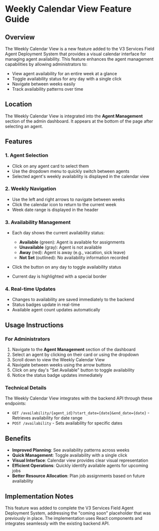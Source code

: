 # Weekly Calendar View Feature Guide

## Overview

The Weekly Calendar View is a new feature added to the V3 Services Field Agent Deployment System that provides a visual calendar interface for managing agent availability. This feature enhances the agent management capabilities by allowing administrators to:

- View agent availability for an entire week at a glance
- Toggle availability status for any day with a single click
- Navigate between weeks easily
- Track availability patterns over time

## Location

The Weekly Calendar View is integrated into the **Agent Management** section of the admin dashboard. It appears at the bottom of the page after selecting an agent.

## Features

### 1. Agent Selection

- Click on any agent card to select them
- Use the dropdown menu to quickly switch between agents
- Selected agent's weekly availability is displayed in the calendar view

### 2. Weekly Navigation

- Use the left and right arrows to navigate between weeks
- Click the calendar icon to return to the current week
- Week date range is displayed in the header

### 3. Availability Management

- Each day shows the current availability status:
  - **Available** (green): Agent is available for assignments
  - **Unavailable** (gray): Agent is not available
  - **Away** (red): Agent is away (e.g., vacation, sick leave)
  - **Not Set** (outlined): No availability information recorded

- Click the button on any day to toggle availability status
- Current day is highlighted with a special border

### 4. Real-time Updates

- Changes to availability are saved immediately to the backend
- Status badges update in real-time
- Available agent count updates automatically

## Usage Instructions

### For Administrators

1. Navigate to the **Agent Management** section of the dashboard
2. Select an agent by clicking on their card or using the dropdown
3. Scroll down to view the Weekly Calendar View
4. Navigate between weeks using the arrow buttons
5. Click on any day's "Set Available" button to toggle availability
6. Notice the status badge updates immediately

### Technical Details

The Weekly Calendar View integrates with the backend API through these endpoints:

- `GET /availability/{agent_id}?start_date={date}&end_date={date}` - Retrieves availability for date range
- `POST /availability` - Sets availability for specific dates

## Benefits

- **Improved Planning**: See availability patterns across weeks
- **Quick Management**: Toggle availability with a single click
- **Visual Interface**: Calendar view provides clear visual representation
- **Efficient Operations**: Quickly identify available agents for upcoming jobs
- **Better Resource Allocation**: Plan job assignments based on future availability

## Implementation Notes

This feature was added to complete the V3 Services Field Agent Deployment System, addressing the "coming soon" placeholder that was previously in place. The implementation uses React components and integrates seamlessly with the existing backend API.
